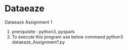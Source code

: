 # Dataeaze
Dataeaze Assignment 1
1. preriquistte : python3, pyspark
2. To execute this program  use below command
    python3 dataeaze_Assignment1.py
